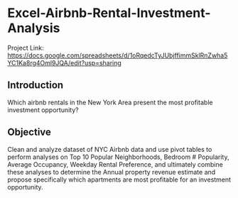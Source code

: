 # Excel-Airbnb-Rental-Investment-Analysis
Project Link: https://docs.google.com/spreadsheets/d/1oRqedcTyJUbjffimmSklRnZwha5YC1Ka8rg4Oml9JQA/edit?usp=sharing 

## Introduction

Which airbnb rentals in the New York Area present the most profitable investment opportunity?

## Objective

Clean and analyze dataset of NYC Airbnb data and use pivot tables to perform analyses on Top 10 Popular Neighborhoods, Bedroom # Popularity, Average Occupancy, Weekday Rental Preference, and ultimately combine these analyses to determine the Annual property revenue estimate and propose specifically which apartments are most profitable for an investment opportunity.


